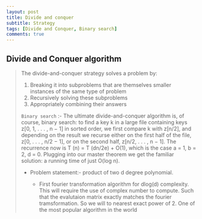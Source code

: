 ```yaml
---
layout: post
title: Divide and conquer 
subtitle: Strategy
tags: [Divide and Conquer, Binary search]
comments: true
---
```



## Divide and Conquer algorithm

> The divide-and-conquer strategy solves a problem by:
>
> 1. Breaking it into subproblems that are themselves smaller instances of the same type of problem
> 2. Recursively solving these subproblems
> 3. Appropriately combining their answers
>
> `Binary search` :- The ultimate divide-and-conquer algorithm is, of course, binary search: to find a key k in a large file containing keys z[0, 1, . . . , n − 1] in sorted order, we first compare k with z[n/2], and depending on the result we recurse either on the first half of the file, z[0, . . . , n/2 − 1], or on the second half, z[n/2, . . . , n − 1]. The recurrence now is T (n) = T (dn/2e) + O(1), which is the case a = 1, b = 2, d = 0. Plugging into our master theorem we get the familiar solution: a running time of just O(log n).
>
> * Problem statement:- product of two d degree polynomial.
>
>   * First fourier transformation algorithm for dlog(d) complexity. This will require the use of complex number to compute. Such that the evalutaion matrix exactly matches the fourier tramsformation. So we will to nearest exact power of 2. One of the most popular algorithm in the world